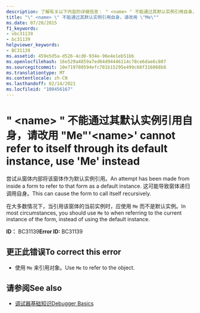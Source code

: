 ```yaml
---
description: 了解有关以下内容的详细信息： " <name> " 不能通过其默认实例引用自身，请改用 "Me"
title: "\" <name> \" 不能通过其默认实例引用自身，请改用 \"Me\""
ms.date: 07/20/2015
f1_keywords:
- vbc31139
- bc31139
helpviewer_keywords:
- BC31139
ms.assetid: 459e5d5a-d526-4cd0-934e-96e4e1eb51bb
ms.openlocfilehash: 16e529a4859a7ed04d94446114c78ce6dae6c807
ms.sourcegitcommit: 10e719780594efc781b15295e499c66f316068b8
ms.translationtype: MT
ms.contentlocale: zh-CN
ms.lasthandoff: 02/14/2021
ms.locfileid: "100456167"
---
```

# <a name="name-cannot-refer-to-itself-through-its-default-instance-use-me-instead"></a><span data-ttu-id="d6b9b-103">" \<name> " 不能通过其默认实例引用自身，请改用 "Me"</span><span class="sxs-lookup"><span data-stu-id="d6b9b-103">'\<name>' cannot refer to itself through its default instance, use 'Me' instead</span></span>

<span data-ttu-id="d6b9b-104">尝试从窗体内部将该窗体作为默认实例引用。</span><span class="sxs-lookup"><span data-stu-id="d6b9b-104">An attempt has been made from inside a form to refer to that form as a default instance.</span></span> <span data-ttu-id="d6b9b-105">这可能导致窗体递归调用自身。</span><span class="sxs-lookup"><span data-stu-id="d6b9b-105">This can cause the form to call itself recursively.</span></span>  
  
 <span data-ttu-id="d6b9b-106">在大多数情况下，当引用该窗体的当前实例时，应使用 `Me` 而不是默认实例。</span><span class="sxs-lookup"><span data-stu-id="d6b9b-106">In most circumstances, you should use `Me` to when referring to the current instance of the form, instead of using the default instance.</span></span>  
  
 <span data-ttu-id="d6b9b-107">**ID：** BC31139</span><span class="sxs-lookup"><span data-stu-id="d6b9b-107">**Error ID:** BC31139</span></span>  
  
## <a name="to-correct-this-error"></a><span data-ttu-id="d6b9b-108">更正此错误</span><span class="sxs-lookup"><span data-stu-id="d6b9b-108">To correct this error</span></span>  
  
- <span data-ttu-id="d6b9b-109">使用 `Me` 来引用对象。</span><span class="sxs-lookup"><span data-stu-id="d6b9b-109">Use `Me` to refer to the object.</span></span>  
  
## <a name="see-also"></a><span data-ttu-id="d6b9b-110">请参阅</span><span class="sxs-lookup"><span data-stu-id="d6b9b-110">See also</span></span>

- [<span data-ttu-id="d6b9b-111">调试器基础知识</span><span class="sxs-lookup"><span data-stu-id="d6b9b-111">Debugger Basics</span></span>](/visualstudio/debugger/debugger-feature-tour)
